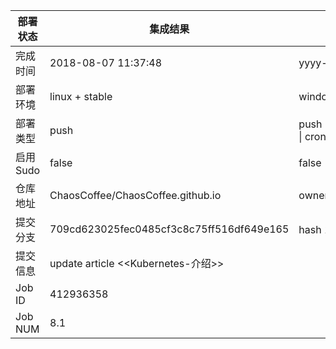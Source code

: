 部署状态 | 集成结果 | 参考值
---|---|---
完成时间 | 2018-08-07 11:37:48 | yyyy-mm-dd hh:mm:ss
部署环境 | linux + stable | window \| linux + stable
部署类型 | push | push \| pull_request \| api \| cron
启用Sudo | false | false \| true
仓库地址 | ChaosCoffee/ChaosCoffee.github.io | owner_name/repo_name
提交分支 | 709cd623025fec0485cf3c8c75ff516df649e165 | hash 16位
提交信息 | update article <<Kubernetes-介绍>> |
Job ID   | 412936358 |
Job NUM  | 8.1 |
